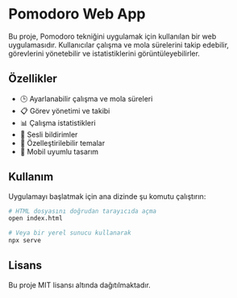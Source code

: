 # Pomodoro Web App

Bu proje, Pomodoro tekniğini uygulamak için kullanılan bir web uygulamasıdır. Kullanıcılar çalışma ve mola sürelerini takip edebilir, görevlerini yönetebilir ve istatistiklerini görüntüleyebilirler.

## Özellikler

- 🕒 Ayarlanabilir çalışma ve mola süreleri
- 📋 Görev yönetimi ve takibi
- 📊 Çalışma istatistikleri
- 🔔 Sesli bildirimler
- 🎨 Özelleştirilebilir temalar
- 📱 Mobil uyumlu tasarım

## Kullanım

Uygulamayı başlatmak için ana dizinde şu komutu çalıştırın:

```bash
# HTML dosyasını doğrudan tarayıcıda açma
open index.html

# Veya bir yerel sunucu kullanarak
npx serve
```

## Lisans

Bu proje MIT lisansı altında dağıtılmaktadır.
